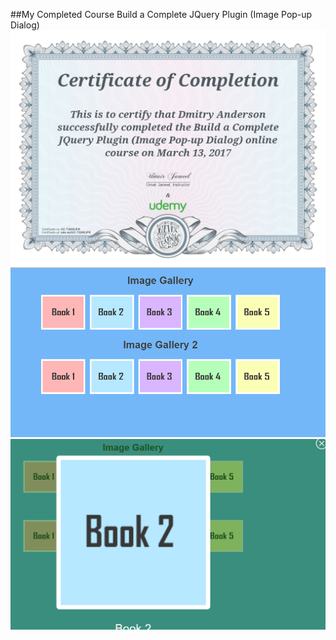 ##My Completed Course Build a Complete JQuery Plugin (Image Pop-up Dialog)
![alt text](/UC-TQIH2JFR.jpg)
![alt text](/scrn.png)
![alt text](/scrn2.png)